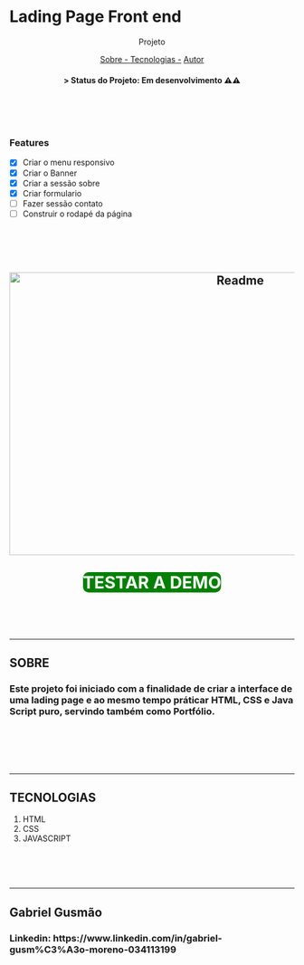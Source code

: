 # Lading Page Front end 
<p align="center">Projeto</p>
<p align="center">
    <a href="#sobre">Sobre - </a> 
    <a href="#tecnologias">Tecnologias -</a>
    <a href="#autor">Autor</a> 
</p>
<h4 align="center"> 
  > Status do Projeto: Em desenvolvimento ⚠⚠
</h4>
</br>
</br>
</br>

### Features
- [x] Criar o menu responsivo
- [x] Criar o Banner 
- [x] Criar a sessão sobre
- [x] Criar formulario 
- [ ] Fazer sessão contato
- [ ] Construir o rodapé da página

</br>
</br>
</br> 
  
<h2 align="center">
    <img width="800" height="500" alt="Readme" title="Readme" src="./gitgif/gifPagina.gif">
</h2>
<h2 target="_blank" align="center">
     <a style="color:white;background-color:green;font-size: 30px;
    border-radius: 10px;text-decoration: none" href="http://frontendprojeto.epizy.com/?i=1">TESTAR A DEMO</a> 
</h2>

</br>
</br>
</br>
<hr>
<h2 id="sobre">SOBRE</h2>
<h3> Este projeto foi iniciado com a finalidade de criar a interface de uma lading page e ao mesmo tempo práticar HTML, CSS e Java Script puro, servindo também como Portfólio.<h3>
</br>
</br>
</br>
<hr>
<h2 id="tecnologias">TECNOLOGIAS</h2>
<ol>
<li>HTML</li>
<li>CSS</li>
<li>JAVASCRIPT</li>
</ol>
</br>
</br>
</br>
<hr>
<h2 id="autor">Gabriel Gusmão</h2>
<h3>Linkedin: <a target="_blank">https://www.linkedin.com/in/gabriel-gusm%C3%A3o-moreno-034113199</a></h3>
